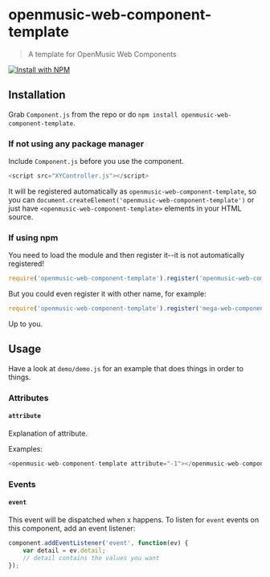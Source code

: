# openmusic-web-component-template

> A template for OpenMusic Web Components

[![Install with NPM](https://nodei.co/npm/openmusic-web-component-template.png?downloads=true&stars=true)](https://nodei.co/npm/openmusic-web-component-template/)

## Installation

Grab `Component.js` from the repo or do `npm install openmusic-web-component-template`.

### If not using any package manager

Include `Component.js` before you use the component.

```javascript
<script src="XYController.js"></script>
```

It will be registered automatically as `openmusic-web-component-template`, so you can `document.createElement('openmusic-web-component-template')` or just have `<openmusic-web-component-template>` elements in your HTML source.

### If using npm

You need to load the module and then register it--it is not automatically registered!

```javascript
require('openmusic-web-component-template').register('openmusic-web-component-template');
```

But you could even register it with other name, for example:

```javascript
require('openmusic-web-component-template').register('mega-web-component-template');
```

Up to you.

## Usage

Have a look at `demo/demo.js` for an example that does things in order to things.

### Attributes

#### `attribute`

Explanation of attribute.

Examples:

```javascript
<openmusic-web-component-template attribute="-1"></openmusic-web-component-template>
```

### Events

#### `event`

This event will be dispatched when x happens. To listen for `event` events on this component, add an event listener:

```javascript
component.addEventListener('event', function(ev) {
	var detail = ev.detail;
	// detail contains the values you want
});
```
